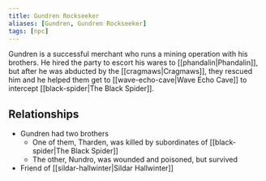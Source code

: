 ```yaml
---
title: Gundren Rockseeker
aliases: [Gundren, Gundren Rockseeker]
tags: [npc]
---
```

Gundren is a successful merchant who runs a mining operation with his brothers. He hired the party to escort his wares to [[phandalin|Phandalin]], but after he was abducted by the [[cragmaws|Cragmaws]], they rescued him and he helped them get to [[wave-echo-cave|Wave Echo Cave]] to intercept [[black-spider|The Black Spider]].

## Relationships
- Gundren had two brothers
	- One of them, Tharden, was killed by subordinates of [[black-spider|The Black Spider]]
	- The other, Nundro, was wounded and poisoned, but survived
- Friend of [[sildar-hallwinter|Sildar Hallwinter]]